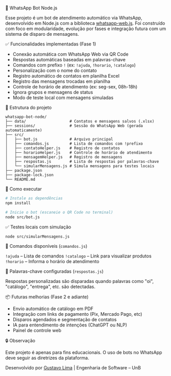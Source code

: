 🤖 WhatsApp Bot Node.js

Esse projeto é um bot de atendimento automático via WhatsApp, desenvolvido em Node.js com a biblioteca [whatsapp-web.js](https://github.com/pedroslopez/whatsapp-web.js).
Foi construído com foco em modularidade, evolução por fases e integração futura com um sistema de disparo de mensagens.


✅ Funcionalidades implementadas (Fase 1)

* Conexão automática com WhatsApp Web via QR Code
* Respostas automáticas baseadas em palavras-chave
* Comandos com prefixo `!` (ex: `!ajuda`, `!horario`, `!catalogo`)
* Personalização com o nome do contato
* Registro automático de contatos em planilha Excel
* Registro das mensagens trocadas em planilha
* Controle de horário de atendimento (ex: seg-sex, 08h-18h)
* Ignora grupos e mensagens de status
* Modo de teste local com mensagens simuladas


📁 Estrutura do projeto

```
whatsapp-bot-node/
├── data/                   # Contatos e mensagens salvos (.xlsx)
├── sessions/               # Sessão do WhatsApp Web (gerada automaticamente)
├── src/
│   ├── bot.js              # Arquivo principal
│   ├── comandos.js         # Lista de comandos com !prefixo
│   ├── contatoHelper.js    # Registro de contatos
│   ├── horarioHelper.js    # Controle de horário de atendimento
│   ├── mensagemHelper.js   # Registro de mensagens
│   ├── respostas.js        # Lista de respostas por palavras-chave
│   └── simularMensagens.js # Simula mensagens para testes locais
├── package.json
├── package-lock.json
└── README.md
```


🚀 Como executar

```bash
# Instale as dependências
npm install

# Inicie o bot (escaneie o QR Code no terminal)
node src/bot.js
```

 ✅ Testes locais com simulação

```bash
node src/simularMensagens.js
```


 📌 Comandos disponíveis (`comandos.js`)

`!ajuda` – Lista de comandos
`!catalogo` – Link para visualizar produtos
`!horario` – Informa o horário de atendimento


📌 Palavras-chave configuradas (`respostas.js`)

Respostas personalizadas são disparadas quando palavras como "oi", "catálogo", "entrega", etc. são detectadas.


📦 Futuras melhorias (Fase 2 e adiante)

* Envio automático de catálogo em PDF
* Integração com links de pagamento (Pix, Mercado Pago, etc)
* Disparos agendados e segmentação de contatos
* IA para entendimento de intenções (ChatGPT ou NLP)
* Painel de controle web


🔒 Observação

Este projeto é apenas para fins educacionais. O uso de bots no WhatsApp deve seguir as diretrizes da plataforma.



Desenvolvido por [Gustavo Lima](https://github.com/gustavolima973) | Engenharia de Software – UnB
